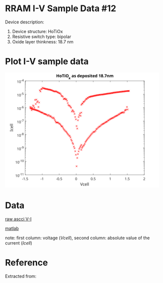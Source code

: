 # RRAM I-V Sample Data #12

Device description:
1. Device structure: HoTiOx
2. Resistive switch type: bipolar
3. Oxide layer thinkness: 18.7 nm


# Plot I-V sample data

![i-v](i-v-2-8.svg)


# Data

[raw ascci V-I ](i-v-2-8.csv)

[matlab](i-v-2-8.mat)

note: first column: voltage (*Vcell*), second column: absolute value of the current (*Icell*)

# Reference

Extracted from:

